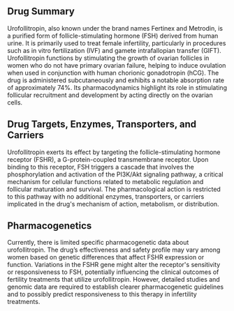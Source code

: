 ## Drug Summary
Urofollitropin, also known under the brand names Fertinex and Metrodin, is a purified form of follicle-stimulating hormone (FSH) derived from human urine. It is primarily used to treat female infertility, particularly in procedures such as in vitro fertilization (IVF) and gamete intrafallopian transfer (GIFT). Urofollitropin functions by stimulating the growth of ovarian follicles in women who do not have primary ovarian failure, helping to induce ovulation when used in conjunction with human chorionic gonadotropin (hCG). The drug is administered subcutaneously and exhibits a notable absorption rate of approximately 74%. Its pharmacodynamics highlight its role in stimulating follicular recruitment and development by acting directly on the ovarian cells.

## Drug Targets, Enzymes, Transporters, and Carriers
Urofollitropin exerts its effect by targeting the follicle-stimulating hormone receptor (FSHR), a G-protein-coupled transmembrane receptor. Upon binding to this receptor, FSH triggers a cascade that involves the phosphorylation and activation of the PI3K/Akt signaling pathway, a critical mechanism for cellular functions related to metabolic regulation and follicular maturation and survival. The pharmacological action is restricted to this pathway with no additional enzymes, transporters, or carriers implicated in the drug's mechanism of action, metabolism, or distribution.

## Pharmacogenetics
Currently, there is limited specific pharmacogenetic data about urofollitropin. The drug’s effectiveness and safety profile may vary among women based on genetic differences that affect FSHR expression or function. Variations in the FSHR gene might alter the receptor's sensitivity or responsiveness to FSH, potentially influencing the clinical outcomes of fertility treatments that utilize urofollitropin. However, detailed studies and genomic data are required to establish clearer pharmacogenetic guidelines and to possibly predict responsiveness to this therapy in infertility treatments.